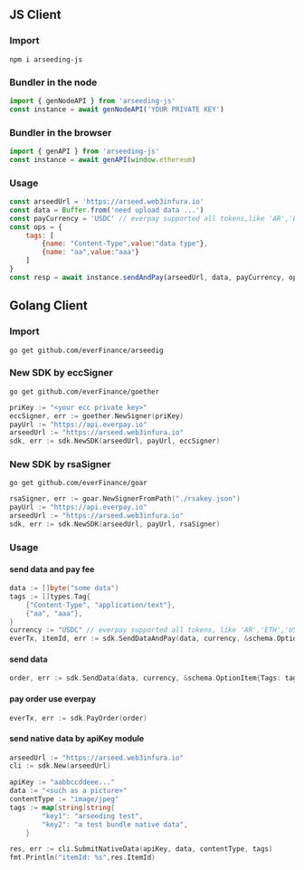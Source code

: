 ## JS Client
### Import
`npm i arseeding-js`
### Bundler in the node
```js
import { genNodeAPI } from 'arseeding-js'
const instance = await genNodeAPI('YOUR PRIVATE KEY')
```

### Bundler in the browser
```js
import { genAPI } from 'arseeding-js'
const instance = await genAPI(window.ethereum)
```
### Usage
```js
const arseedUrl = 'https://arseed.web3infura.io'
const data = Buffer.from('need upload data ...')
const payCurrency = 'USDC' // everpay supported all tokens,like 'AR','ETH','USDT' and so on
const ops = {
    tags: [
        {name: "Content-Type",value:"data type"},
        {name: "aa",value:"aaa"}
    ]
}
const resp = await instance.sendAndPay(arseedUrl, data, payCurrency, ops)
```

## Golang Client
### Import
`go get github.com/everFinance/arseedig`
### New SDK by eccSigner
`go get github.com/everFinance/goether`
```go
priKey := "<your ecc private key>"
eccSigner, err := goether.NewSigner(priKey)
payUrl := "https://api.everpay.io"
arseedUrl := "https://arseed.web3infura.io"
sdk, err := sdk.NewSDK(arseedUrl, payUrl, eccSigner)
```
### New SDK by rsaSigner
`go get github.com/everFinance/goar`
```go
rsaSigner, err := goar.NewSignerFromPath("./rsakey.json")
payUrl := "https://api.everpay.io"
arseedUrl := "https://arseed.web3infura.io"
sdk, err := sdk.NewSDK(arseedUrl, payUrl, rsaSigner)
```
### Usage
#### send data and pay fee
```go
data := []byte("some data")
tags := []types.Tag{
    {"Content-Type", "application/text"},
    {"aa", "aaa"},
}
currency := "USDC" // everpay supported all tokens, like 'AR','ETH','USDT' and so on
everTx, itemId, err := sdk.SendDataAndPay(data, currency, &schema.OptionItem{Tags: tags}) // your account must have enough balance in everpay
```
#### send data
```go
order, err := sdk.SendData(data, currency, &schema.OptionItem{Tags: tags})
```
#### pay order use everpay
```go
everTx, err := sdk.PayOrder(order)
```
#### send native data by apiKey module 
```go
arseedUrl := "https://arseed.web3infura.io"
cli := sdk.New(arseedUrl)

apiKey := "aabbccddeee..."
data := "<such as a picture>"
contentType := "image/jpeg"
tags := map[string]string{
		"key1": "arseeding test",
		"key2": "a test bundle native data",
	}

res, err := cli.SubmitNativeData(apiKey, data, contentType, tags)
fmt.Println("itemId: %s",res.ItemId)
```

